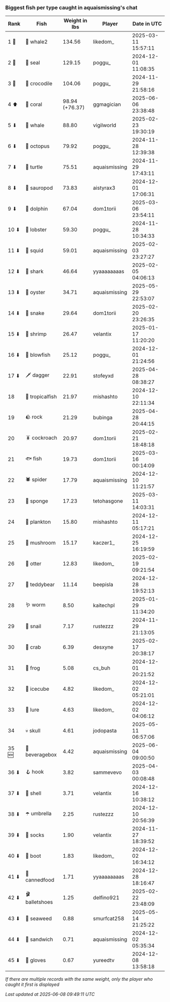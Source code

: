 ### Biggest fish per type caught in aquaismissing's chat
| Rank | Fish | Weight in lbs | Player | Date in UTC |
|------|--------|-----------|---------|------|
| 1 🥇  | 🐋 whale2 | 134.56 | likedom_ | 2025-03-11 15:57:11 |
| 2 🥈  | 🦭 seal | 129.15 | poggu_ | 2024-12-01 11:08:35 |
| 3 🥉  | 🐊 crocodile | 104.06 | poggu_ | 2024-11-29 21:58:16 |
| 4 ⬆ | 🪸 coral | 98.94 (+76.37) | ggmagician | 2025-06-06 23:38:48 |
| 5 ⬇ | 🐳 whale | 88.80 | vigilworld | 2025-02-23 19:30:19 |
| 6 ⬇ | 🐙 octopus | 79.92 | poggu_ | 2024-11-28 12:39:38 |
| 7 ⬇ | 🐢 turtle | 75.51 | aquaismissing | 2024-11-29 17:43:11 |
| 8 ⬇ | 🦕 sauropod | 73.83 | aistyrax3 | 2024-12-01 17:06:31 |
| 9 ⬇ | 🐬 dolphin | 67.04 | dom1torii | 2025-03-06 23:54:11 |
| 10 ⬇ | 🦞 lobster | 59.30 | poggu_ | 2024-11-28 10:34:33 |
| 11 ⬇ | 🦑 squid | 59.01 | aquaismissing | 2025-02-03 23:27:27 |
| 12 ⬇ | 🦈 shark | 46.64 | yyaaaaaaaas | 2025-02-05 04:06:13 |
| 13 ⬇ | 🦪 oyster | 34.71 | aquaismissing | 2025-05-29 22:53:07 |
| 14 ⬇ | 🐍 snake | 29.64 | dom1torii | 2025-02-20 23:26:35 |
| 15 ⬇ | 🦐 shrimp | 26.47 | velantix | 2025-01-17 11:20:20 |
| 16 ⬇ | 🐡 blowfish | 25.12 | poggu_ | 2024-12-01 21:24:56 |
| 17 ⬇ | 🗡️ dagger | 22.91 | stofeyxd | 2025-04-28 08:38:27 |
| 18  | 🐠 tropicalfish | 21.97 | mishashto | 2024-12-10 22:11:34 |
| 19  | 🪨 rock | 21.29 | bubinga | 2025-04-28 20:44:15 |
| 20  | 🪳 cockroach | 20.97 | dom1torii | 2025-02-21 18:48:18 |
| 21  | 🐟 fish | 19.73 | dom1torii | 2025-03-16 00:14:09 |
| 22  | 🕷️ spider | 17.79 | aquaismissing | 2024-12-10 11:21:57 |
| 23  | 🧽 sponge | 17.23 | tetohasgone | 2025-03-11 14:03:31 |
| 24  | 🦠 plankton | 15.80 | mishashto | 2024-12-11 05:17:21 |
| 25  | 🍄 mushroom | 15.17 | kaczer1_ | 2024-12-25 16:19:59 |
| 26  | 🦦 otter | 12.83 | likedom_ | 2025-02-19 09:21:54 |
| 27  | 🧸 teddybear | 11.14 | beepisla | 2024-12-28 19:52:13 |
| 28  | 🪱 worm | 8.50 | kaitechpl | 2025-01-29 11:34:20 |
| 29  | 🐌 snail | 7.17 | rustezzz | 2024-11-29 21:13:05 |
| 30  | 🦀 crab | 6.39 | desxyne | 2025-02-17 20:38:17 |
| 31  | 🐸 frog | 5.08 | cs_buh | 2024-12-01 20:21:52 |
| 32  | 🧊 icecube | 4.82 | likedom_ | 2024-12-02 05:21:01 |
| 33  | 🎏 lure | 4.63 | likedom_ | 2024-12-02 04:06:12 |
| 34  | 💀 skull | 4.61 | jodopasta | 2025-05-11 06:57:06 |
| 35 🆕 | 🧃 beveragebox | 4.42 | aquaismissing | 2025-06-04 09:00:50 |
| 36 ⬇ | 🪝 hook | 3.82 | sammevevo | 2025-04-03 00:08:48 |
| 37 ⬇ | 🐚 shell | 3.71 | velantix | 2024-12-16 10:38:12 |
| 38 ⬇ | ☂️ umbrella | 2.25 | rustezzz | 2024-12-10 20:56:39 |
| 39 ⬇ | 🧦 socks | 1.90 | velantix | 2024-11-27 18:39:52 |
| 40 ⬇ | 👢 boot | 1.83 | likedom_ | 2024-12-02 16:34:12 |
| 41 ⬇ | 🥫 cannedfood | 1.71 | yyaaaaaaaas | 2024-12-28 18:16:47 |
| 42 ⬇ | 🩰 balletshoes | 1.25 | delfino921 | 2025-02-22 23:48:09 |
| 43 ⬇ | 🌿 seaweed | 0.88 | smurfcat258 | 2025-05-14 21:25:22 |
| 44 ⬇ | 🥪 sandwich | 0.71 | aquaismissing | 2024-12-02 05:35:34 |
| 45 ⬇ | 🧤 gloves | 0.67 | yureedtv | 2024-12-08 13:58:18 |

_If there are multiple records with the same weight, only the player who caught it first is displayed_

_Last updated at 2025-06-08 09:49:11 UTC_